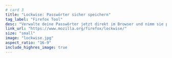 ```yaml
---
# card 3
title: "Lockwise: Passwörter sicher speichern"
tag_label: "Firefox Tool"
desc: "Verwalte deine Passwörter jetzt direkt im Browser und nimm sie per Lockwise App mit aufs Smartphone oder Tablet."
link_url: "https://www.mozilla.org/firefox/lockwise/"
size: "small"
image: "lockwise.jpg"
aspect_ratio: "16-9"
include_highres_image: true
---
```

